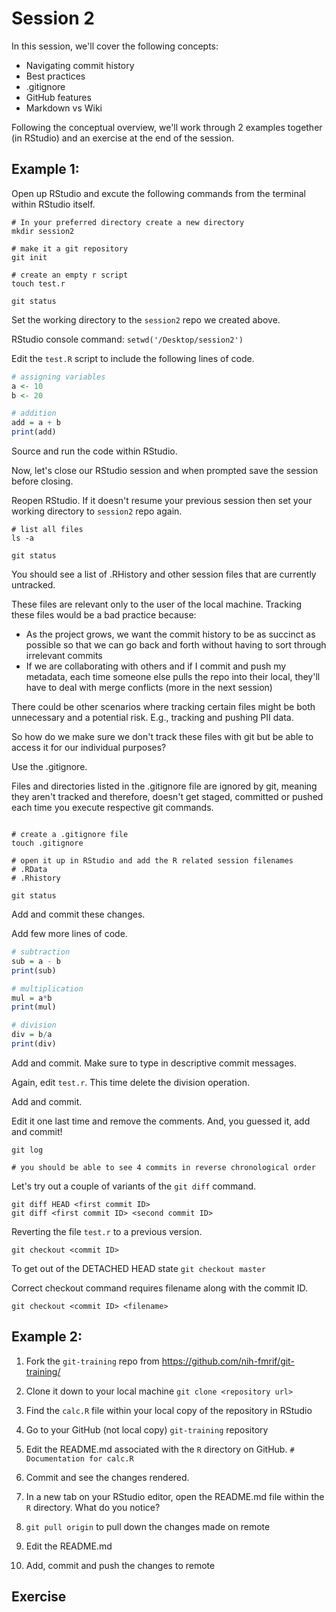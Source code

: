 # Session 2

In this session, we'll cover the following concepts: 
  * Navigating commit history 
  * Best practices 
  * .gitignore
  * GitHub features 
  * Markdown vs Wiki

Following the conceptual overview, we'll work through 2 examples together (in RStudio) and an exercise at the end of the session. 

## Example 1: 

Open up RStudio and excute the following commands from the terminal within RStudio itself.

```shell
# In your preferred directory create a new directory
mkdir session2 

# make it a git repository
git init 

# create an empty r script
touch test.r 

git status 

```

Set the working directory to the `session2` repo we created above.  

RStudio console command: `setwd('/Desktop/session2')`

Edit the `test.R` script to include the following lines of code.

```r
# assigning variables
a <- 10
b <- 20

# addition
add = a + b
print(add)

```
Source and run the code within RStudio. 

Now, let's close our RStudio session and when prompted save the session before closing. 

Reopen RStudio. If it doesn't resume your previous session then set your working directory to `session2` repo again. 

```shell
# list all files 
ls -a 

git status 
```

You should see a list of .RHistory and other session files that are currently untracked. 

These files are relevant only to the user of the local machine. Tracking these files would be a bad practice because: 
  * As the project grows, we want the commit history to be as succinct as possible so that we can go back and forth without having to sort through irrelevant commits  
  * If we are collaborating with others and if I commit and push my metadata, each time someone else pulls the repo into their local, they'll have to deal with merge conflicts (more in the next session)

There could be other scenarios where tracking certain files might be both unnecessary and a potential risk. E.g., tracking and pushing PII data. 

So how do we make sure we don't track these files with git but be able to access it for our individual purposes? 

Use the .gitignore. 

Files and directories listed in the .gitignore file are ignored by git, meaning they aren't tracked and therefore, doesn't get staged, committed or pushed each time you execute respective git commands. 

```shell

# create a .gitignore file
touch .gitignore

# open it up in RStudio and add the R related session filenames
# .RData    
# .Rhistory

git status
```

Add and commit these changes. 

Add few more lines of code. 

```r
# subtraction
sub = a - b
print(sub)

# multiplication
mul = a*b
print(mul)

# division
div = b/a
print(div)

```

Add and commit. Make sure to type in descriptive commit messages. 

Again, edit `test.r`. This time delete the division operation. 

Add and commit. 

Edit it one last time and remove the comments. And, you guessed it, add and commit! 

```shell
git log 

# you should be able to see 4 commits in reverse chronological order
```

Let's try out a couple of variants of the `git diff` command. 

```
git diff HEAD <first commit ID> 
git diff <first commit ID> <second commit ID>

```

Reverting the file `test.r` to a previous version.

```
git checkout <commit ID> 
```

To get out of the DETACHED HEAD state `git checkout master`

Correct checkout command requires filename along with the commit ID. 

```
git checkout <commit ID> <filename> 
```

## Example 2: 

1. Fork the `git-training` repo from https://github.com/nih-fmrif/git-training/
2. Clone it down to your local machine 
`git clone <repository url> ` 
3. Find the `calc.R` file within your local copy of the repository in RStudio
4. Go to your GitHub (not local copy) `git-training` repository 
5. Edit the README.md associated with the `R` directory on GitHub.
`# Documentation for calc.R`
6. Commit and see the changes rendered. 

7. In a new tab on your RStudio editor, open the README.md file within the `R` directory. What do you notice? 

8. `git pull origin` to pull down the changes made on remote
9. Edit the README.md
10. Add, commit and push the changes to remote

## Exercise







